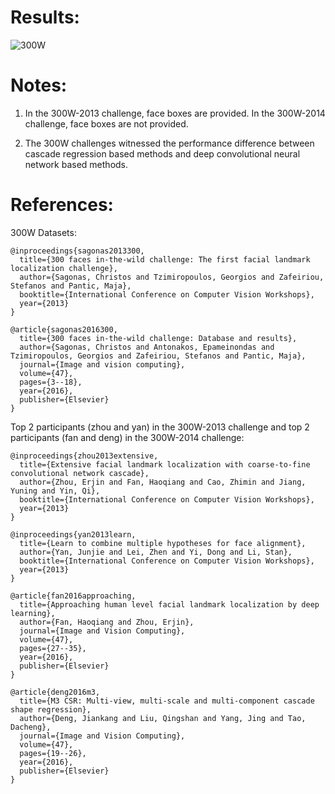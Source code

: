 # Results:

![300W](https://github.com/jiankangdeng/MenpoBenchmark/blob/master/Evaluation/Menpo2D/Menpo%20Semifrontal%20Test%20Set.png)

# Notes:

1. In the 300W-2013 challenge, face boxes are provided. In the 300W-2014 challenge, face boxes are not provided.

2. The 300W challenges witnessed the performance difference between cascade regression based methods and deep convolutional neural network based methods.

# References:

300W Datasets:

```
@inproceedings{sagonas2013300,
  title={300 faces in-the-wild challenge: The first facial landmark localization challenge},
  author={Sagonas, Christos and Tzimiropoulos, Georgios and Zafeiriou, Stefanos and Pantic, Maja},
  booktitle={International Conference on Computer Vision Workshops},
  year={2013}
}

@article{sagonas2016300,
  title={300 faces in-the-wild challenge: Database and results},
  author={Sagonas, Christos and Antonakos, Epameinondas and Tzimiropoulos, Georgios and Zafeiriou, Stefanos and Pantic, Maja},
  journal={Image and vision computing},
  volume={47},
  pages={3--18},
  year={2016},
  publisher={Elsevier}
}
```

Top 2 participants (zhou and yan) in the 300W-2013 challenge and top 2 participants (fan and deng) in the 300W-2014 challenge:

```
@inproceedings{zhou2013extensive,
  title={Extensive facial landmark localization with coarse-to-fine convolutional network cascade},
  author={Zhou, Erjin and Fan, Haoqiang and Cao, Zhimin and Jiang, Yuning and Yin, Qi},
  booktitle={International Conference on Computer Vision Workshops},
  year={2013}
}

@inproceedings{yan2013learn,
  title={Learn to combine multiple hypotheses for face alignment},
  author={Yan, Junjie and Lei, Zhen and Yi, Dong and Li, Stan},
  booktitle={International Conference on Computer Vision Workshops},
  year={2013}
}

@article{fan2016approaching,
  title={Approaching human level facial landmark localization by deep learning},
  author={Fan, Haoqiang and Zhou, Erjin},
  journal={Image and Vision Computing},
  volume={47},
  pages={27--35},
  year={2016},
  publisher={Elsevier}
}

@article{deng2016m3,
  title={M3 CSR: Multi-view, multi-scale and multi-component cascade shape regression},
  author={Deng, Jiankang and Liu, Qingshan and Yang, Jing and Tao, Dacheng},
  journal={Image and Vision Computing},
  volume={47},
  pages={19--26},
  year={2016},
  publisher={Elsevier}
}
```



